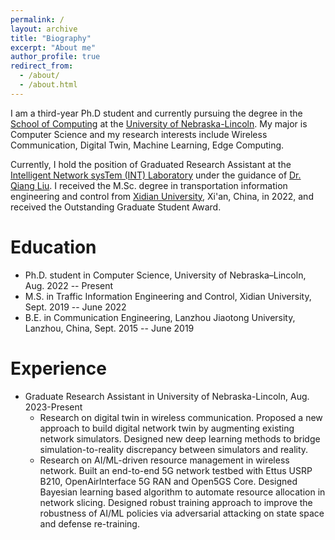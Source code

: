 ```yaml
---
permalink: /
layout: archive
title: "Biography"
excerpt: "About me"
author_profile: true
redirect_from: 
  - /about/
  - /about.html
---
```


I am a third-year Ph.D student and currently pursuing the degree in the [School of Computing](https://computing.unl.edu/) at the [University of Nebraska-Lincoln](https://www.unl.edu/). My major is Computer Science and my research interests include Wireless Communication, Digital Twin, Machine Learning, Edge Computing.

Currently, I hold the position of Graduated Research Assistant at the [Intelligent Network sysTem (INT) Laboratory](https://liuqiang12040913.github.io/project.html) under the guidance of [Dr. Qiang Liu](https://liuqiang12040913.github.io/index.html). I received the M.Sc. degree in transportation information engineering and control from [Xidian University](https://en.xidian.edu.cn/), Xi'an, China, in 2022, and received the Outstanding Graduate Student Award.


Education
======
* Ph.D. student in Computer Science, University of Nebraska–Lincoln, Aug. 2022 -- Present
* M.S. in Traffic Information Engineering and Control, Xidian University, Sept. 2019 -- June 2022
* B.E. in Communication Engineering, Lanzhou Jiaotong University, Lanzhou, China, Sept. 2015 -- June 2019

Experience
======
* Graduate Research Assistant in University of Nebraska-Lincoln, Aug. 2023-Present
  * Research on digital twin in wireless communication. Proposed a new approach to build digital network twin by augmenting existing network simulators. Designed new deep learning methods to bridge simulation-to-reality discrepancy between simulators and reality.
  * Research on AI/ML-driven resource management in wireless network. Built an end-to-end 5G network testbed with Ettus USRP B210, OpenAirInterface 5G RAN and Open5GS Core. Designed Bayesian learning based algorithm to automate resource allocation in network slicing. Designed robust training approach to improve the robustness of AI/ML policies via adversarial attacking on state space and defense re-training.


